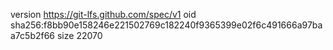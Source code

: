 version https://git-lfs.github.com/spec/v1
oid sha256:f8bb90e158246e221502769c182240f9365399e02f6c491666a97baa7c5b2f66
size 22070
